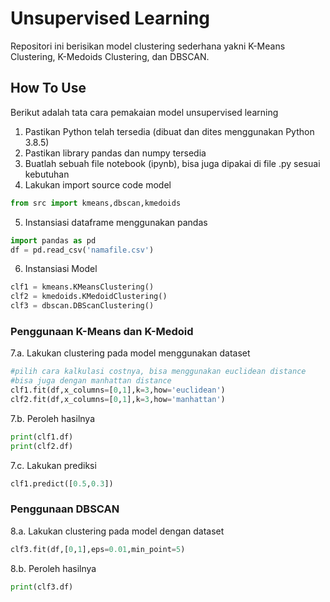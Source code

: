 # Unsupervised Learning
Repositori ini berisikan model clustering sederhana yakni K-Means Clustering, K-Medoids Clustering, dan DBSCAN.

## How To Use
Berikut adalah tata cara pemakaian model unsupervised learning

1. Pastikan Python telah tersedia (dibuat dan dites menggunakan Python 3.8.5)
2. Pastikan library pandas dan numpy tersedia
3. Buatlah sebuah file notebook (ipynb), bisa juga dipakai di file .py sesuai kebutuhan
4. Lakukan import source code model

```python
from src import kmeans,dbscan,kmedoids
```

5. Instansiasi dataframe menggunakan pandas

```python
import pandas as pd
df = pd.read_csv('namafile.csv')
```

6. Instansiasi Model

```python
clf1 = kmeans.KMeansClustering()
clf2 = kmedoids.KMedoidClustering()
clf3 = dbscan.DBScanClustering()
```

### Penggunaan K-Means dan K-Medoid
7.a. Lakukan clustering pada model menggunakan dataset

```python
#pilih cara kalkulasi costnya, bisa menggunakan euclidean distance
#bisa juga dengan manhattan distance
clf1.fit(df,x_columns=[0,1],k=3,how='euclidean')
clf2.fit(df,x_columns=[0,1],k=3,how='manhattan')
```

7.b. Peroleh hasilnya

```python
print(clf1.df)
print(clf2.df)
```

7.c. Lakukan prediksi

```python
clf1.predict([0.5,0.3])
```

### Penggunaan DBSCAN
8.a. Lakukan clustering pada model dengan dataset

```python
clf3.fit(df,[0,1],eps=0.01,min_point=5)
```

8.b. Peroleh hasilnya

```python
print(clf3.df)
```
